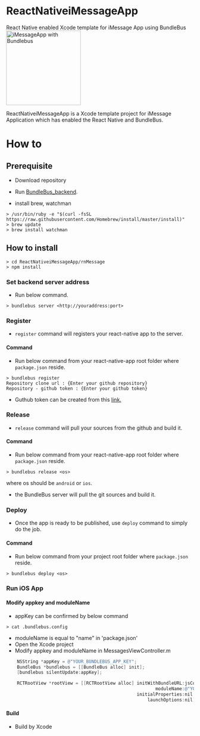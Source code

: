 # ReactNativeiMessageApp
React Native enabled Xcode template for iMessage App using BundleBus
<br>
<img src="https://github.com/zenome/ReactNativeiMessageApp/blob/master/screenshot/iMessage_with_BundleBus.png" alt="iMessageApp with Bundlebus" width="200" />

ReactNativeiMessageApp is a Xcode template project for iMessage Application which has enabled the React Native and BundleBus.

# How to

## Prerequisite ##
* Download repository
* Run [BundleBus_backend](https://github.com/zenome/BundleBus_backend).

* install brew, watchman
~~~
> /usr/bin/ruby -e "$(curl -fsSL https://raw.githubusercontent.com/Homebrew/install/master/install)"
> brew update
> brew install watchman
~~~

## How to install ##
~~~
> cd ReactNativeiMessageApp/rnMessage
> npm install
~~~

### Set backend server address
* Run below command.
~~~~
> bundlebus server <http://youraddress:port>
~~~~

### Register ###
* `register` command will registers your react-native app to the server.

#### Command 
* Run below command from your react-native-app root folder where `package.json` reside.
~~~
> bundlebus register
Repository clone url : {Enter your github repository}
Repository - github token : {Enter your github token}
~~~
* Guthub token can be created from this [link.](https://help.github.com/articles/creating-an-access-token-for-command-line-use/)

### Release ###
* `release` command will pull your sources from the github and build it.

#### Command
* Run below command from your react-native-app root folder where `package.json` reside.
~~~
> bundlebus release <os>
~~~
where os should be `android` or `ios`.
* the BundleBus server will pull the git sources and build it.

### Deploy ###
* Once the app is ready to be published, use `deploy` command to simply do the job.

#### Command
* Run below command from your project root folder where `package.json` reside.
~~~~
> bundlebus deploy <os>
~~~~

### Run iOS App
#### Modify appkey and moduleName
* appKey can be confirmed by below command
~~~
> cat .bundlebus.config
~~~
* moduleName is equal to "name" in 'package.json'
* Open the Xcode project
* Modify appkey and moduleName in MessagesViewController.m
```objectivec
    NSString *appKey = @"YOUR_BUNDLEBUS_APP_KEY";
    BundleBus *bundlebus = [[BundleBus alloc] init];
    [bundlebus silentUpdate:appKey];
```
```objectivec
    RCTRootView *rootView = [[RCTRootView alloc] initWithBundleURL:jsCodeLocation
                                                        moduleName:@"YOUR_REACTNATIVE_APP_NAME"
                                                 initialProperties:nil
                                                     launchOptions:nil];

```
#### Build
* Build by Xcode
